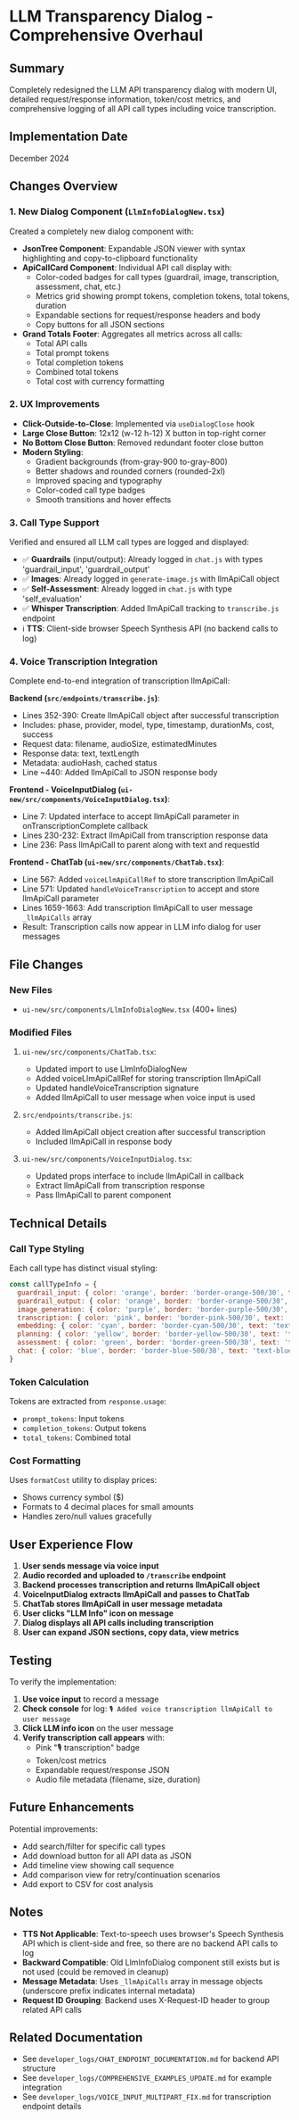 # LLM Transparency Dialog - Comprehensive Overhaul

## Summary

Completely redesigned the LLM API transparency dialog with modern UI, detailed request/response information, token/cost metrics, and comprehensive logging of all API call types including voice transcription.

## Implementation Date

December 2024

## Changes Overview

### 1. New Dialog Component (`LlmInfoDialogNew.tsx`)

Created a completely new dialog component with:

- **JsonTree Component**: Expandable JSON viewer with syntax highlighting and copy-to-clipboard functionality
- **ApiCallCard Component**: Individual API call display with:
  - Color-coded badges for call types (guardrail, image, transcription, assessment, chat, etc.)
  - Metrics grid showing prompt tokens, completion tokens, total tokens, duration
  - Expandable sections for request/response headers and body
  - Copy buttons for all JSON sections
- **Grand Totals Footer**: Aggregates all metrics across all calls:
  - Total API calls
  - Total prompt tokens
  - Total completion tokens
  - Combined total tokens
  - Total cost with currency formatting

### 2. UX Improvements

- **Click-Outside-to-Close**: Implemented via `useDialogClose` hook
- **Large Close Button**: 12x12 (w-12 h-12) X button in top-right corner
- **No Bottom Close Button**: Removed redundant footer close button
- **Modern Styling**:
  - Gradient backgrounds (from-gray-900 to-gray-800)
  - Better shadows and rounded corners (rounded-2xl)
  - Improved spacing and typography
  - Color-coded call type badges
  - Smooth transitions and hover effects

### 3. Call Type Support

Verified and ensured all LLM call types are logged and displayed:

- ✅ **Guardrails** (input/output): Already logged in `chat.js` with types 'guardrail_input', 'guardrail_output'
- ✅ **Images**: Already logged in `generate-image.js` with llmApiCall object
- ✅ **Self-Assessment**: Already logged in `chat.js` with type 'self_evaluation'
- ✅ **Whisper Transcription**: Added llmApiCall tracking to `transcribe.js` endpoint
- ℹ️ **TTS**: Client-side browser Speech Synthesis API (no backend calls to log)

### 4. Voice Transcription Integration

Complete end-to-end integration of transcription llmApiCall:

**Backend (`src/endpoints/transcribe.js`)**:
- Lines 352-390: Create llmApiCall object after successful transcription
- Includes: phase, provider, model, type, timestamp, durationMs, cost, success
- Request data: filename, audioSize, estimatedMinutes
- Response data: text, textLength
- Metadata: audioHash, cached status
- Line ~440: Added llmApiCall to JSON response body

**Frontend - VoiceInputDialog (`ui-new/src/components/VoiceInputDialog.tsx`)**:
- Line 7: Updated interface to accept llmApiCall parameter in onTranscriptionComplete callback
- Lines 230-232: Extract llmApiCall from transcription response data
- Line 236: Pass llmApiCall to parent along with text and requestId

**Frontend - ChatTab (`ui-new/src/components/ChatTab.tsx`)**:
- Line 567: Added `voiceLlmApiCallRef` to store transcription llmApiCall
- Line 571: Updated `handleVoiceTranscription` to accept and store llmApiCall parameter
- Lines 1659-1663: Add transcription llmApiCall to user message `_llmApiCalls` array
- Result: Transcription calls now appear in LLM info dialog for user messages

## File Changes

### New Files
- `ui-new/src/components/LlmInfoDialogNew.tsx` (400+ lines)

### Modified Files
1. `ui-new/src/components/ChatTab.tsx`:
   - Updated import to use LlmInfoDialogNew
   - Added voiceLlmApiCallRef for storing transcription llmApiCall
   - Updated handleVoiceTranscription signature
   - Added llmApiCall to user message when voice input is used

2. `src/endpoints/transcribe.js`:
   - Added llmApiCall object creation after successful transcription
   - Included llmApiCall in response body

3. `ui-new/src/components/VoiceInputDialog.tsx`:
   - Updated props interface to include llmApiCall in callback
   - Extract llmApiCall from transcription response
   - Pass llmApiCall to parent component

## Technical Details

### Call Type Styling

Each call type has distinct visual styling:

```javascript
const callTypeInfo = {
  guardrail_input: { color: 'orange', border: 'border-orange-500/30', text: 'text-orange-400', icon: '🛡️' },
  guardrail_output: { color: 'orange', border: 'border-orange-500/30', text: 'text-orange-400', icon: '🛡️' },
  image_generation: { color: 'purple', border: 'border-purple-500/30', text: 'text-purple-400', icon: '🎨' },
  transcription: { color: 'pink', border: 'border-pink-500/30', text: 'text-pink-400', icon: '🎙️' },
  embedding: { color: 'cyan', border: 'border-cyan-500/30', text: 'text-cyan-400', icon: '🔢' },
  planning: { color: 'yellow', border: 'border-yellow-500/30', text: 'text-yellow-400', icon: '📋' },
  assessment: { color: 'green', border: 'border-green-500/30', text: 'text-green-400', icon: '✅' },
  chat: { color: 'blue', border: 'border-blue-500/30', text: 'text-blue-400', icon: '💬' }
}
```

### Token Calculation

Tokens are extracted from `response.usage`:
- `prompt_tokens`: Input tokens
- `completion_tokens`: Output tokens  
- `total_tokens`: Combined total

### Cost Formatting

Uses `formatCost` utility to display prices:
- Shows currency symbol ($)
- Formats to 4 decimal places for small amounts
- Handles zero/null values gracefully

## User Experience Flow

1. **User sends message via voice input**
2. **Audio recorded and uploaded to `/transcribe` endpoint**
3. **Backend processes transcription and returns llmApiCall object**
4. **VoiceInputDialog extracts llmApiCall and passes to ChatTab**
5. **ChatTab stores llmApiCall in user message metadata**
6. **User clicks "LLM Info" icon on message**
7. **Dialog displays all API calls including transcription**
8. **User can expand JSON sections, copy data, view metrics**

## Testing

To verify the implementation:

1. **Use voice input** to record a message
2. **Check console** for log: `🎙️ Added voice transcription llmApiCall to user message`
3. **Click LLM info icon** on the user message
4. **Verify transcription call appears** with:
   - Pink "🎙️ transcription" badge
   - Token/cost metrics
   - Expandable request/response JSON
   - Audio file metadata (filename, size, duration)

## Future Enhancements

Potential improvements:
- Add search/filter for specific call types
- Add download button for all API data as JSON
- Add timeline view showing call sequence
- Add comparison view for retry/continuation scenarios
- Add export to CSV for cost analysis

## Notes

- **TTS Not Applicable**: Text-to-speech uses browser's Speech Synthesis API which is client-side and free, so there are no backend API calls to log
- **Backward Compatible**: Old LlmInfoDialog component still exists but is not used (could be removed in cleanup)
- **Message Metadata**: Uses `_llmApiCalls` array in message objects (underscore prefix indicates internal metadata)
- **Request ID Grouping**: Backend uses X-Request-ID header to group related API calls

## Related Documentation

- See `developer_logs/CHAT_ENDPOINT_DOCUMENTATION.md` for backend API structure
- See `developer_logs/COMPREHENSIVE_EXAMPLES_UPDATE.md` for example integration
- See `developer_logs/VOICE_INPUT_MULTIPART_FIX.md` for transcription endpoint details
